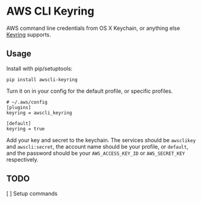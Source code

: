 # AWS CLI Keyring

AWS command line credentials from OS X Keychain, or anything else [Keyring](https://pypi.python.org/pypi/keyring) supports.

## Usage

Install with pip/setuptools:

```
pip install awscli-keyring
```

Turn it on in your config for the default profile, or specific profiles.

```
# ~/.aws/config
[plugins]
keyring = awscli_keyring

[default]
keyring = true
```

Add your key and secret to the keychain. The services should be `awsclikey` and `awscli:secret`, the account name should be your profile, or `default`, and the password should be your `AWS_ACCESS_KEY_ID` or `AWS_SECRET_KEY` respectively.

## TODO

 [ ] Setup commands

